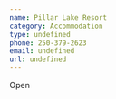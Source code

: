 ```yaml
---
name: Pillar Lake Resort
category: Accommodation
type: undefined
phone: 250-379-2623
email: undefined
url: undefined
---
```


Open